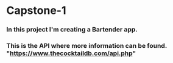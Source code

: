 # Capstone-1

### In this project I'm creating a Bartender app.


### This is the API where more information can be found\.  "https://www.thecocktaildb.com/api.php"
